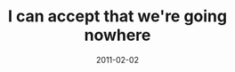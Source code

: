 ---
layout: base.njk
title : 'I can accept that we&#39;re going nowhere' 
view_title : 'I can accept that we&#39;re going nowhere' 
year : '2011' 
date : '2011-02-02' 
img_file : '/drawing/icanacceptthatweregoingnowhere.png' 
html_file : 'icanacceptthatweregoingnowhere' 
next_html : 'icantdecidetoleave.html' 
year_order : '2' 
permalink : "title/{{html_file}}.html"
---
